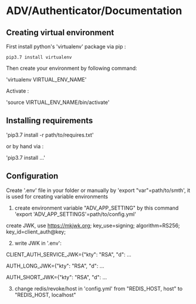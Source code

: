 # ADV/Authenticator/Documentation #

## Creating virtual environment ##

First install python's 'virtualenv' package via pip :
```
pip3.7 install virtualenv
```

Then create your environment by following command:

'virtualenv VIRTUAL_ENV_NAME'

Activate :

'source VIRTUAL_ENV_NAME/bin/activate'

## Installing requirements ##

'pip3.7 install -r path/to/requires.txt'

or by hand via :

'pip3.7 install ...'

## Configuration ##

Create '.env' file in your folder or manually by 'export "var"=path/to/smth', it is used for creating variable environments

1. create environment variable "ADV_APP_SETTING" by this command 'export 'ADV_APP_SETTINGS'=path/to/config.yml'

create JWK, use https://mkjwk.org; key_use=signing; algorithm=RS256; key_id=client_auth@key;

2. write JWK in '.env': 

CLIENT_AUTH_SERVICE_JWK={"kty": "RSA", "d": ...

AUTH_LONG_JWK={"kty": "RSA", "d": ...

AUTH_SHORT_JWK={"kty": "RSA", "d": ...

3. change redis/revoke/host in 'config.yml' from "REDIS_HOST, host" to "REDIS_HOST, localhost"


